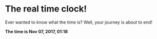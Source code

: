 # The real time clock!

Ever wanted to know what the time is? Well, your journey is about to end!

**The time is Nov 07, 2017, 01:18**